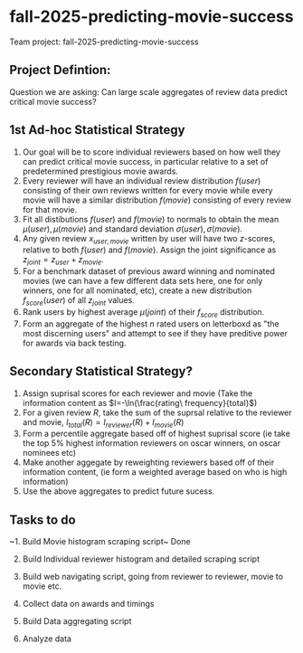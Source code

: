 # fall-2025-predicting-movie-success
Team project: fall-2025-predicting-movie-success

## Project Defintion: 
Question we are asking: Can large scale aggregates of review data predict critical movie success? 

## 1st Ad-hoc Statistical Strategy
1. Our goal will be to score individual reviewers based on how well they can predict critical movie success, in particular relative to a set of predetermined prestigious movie awards.
2. Every reviewer will have an individual review distribution $f(user)$ consisting of their own reviews written for every movie while every movie will have a similar distribution $f(movie)$ consisting of every review for that movie.
3. Fit all distibutions $f(user)$ and $f(movie)$ to normals to obtain the mean $\mu(user), \mu(movie)$ and standard deviation $\sigma(user),\sigma(movie)$. 
4. Any given review $x_{user,movie}$ written by user will have two $z$-scores, relative to both $f(user)$ and $f(movie)$. Assign the joint significance as $z_{joint}=z_{user}+z_{movie}$. 
5. For a benchmark dataset of previous award winning and nominated movies (we can have a few different data sets here, one for only winners, one for all nominated, etc), create a new distribution $f_{score}(user)$ of all $z_{joint}$ values.
6. Rank users by highest average $\mu(joint)$ of their $f_{score}$ distribution.
7. Form an aggregate of the highest $n$ rated users on letterboxd as "the most discerning users" and attempt to see if they have preditive power for awards via back testing. 

## Secondary Statistical Strategy?
1. Assign suprisal scores for each reviewer and movie (Take the information content as $I=-\ln(\frac{rating\ frequency}{total}$)
2. For a given review $R$, take the sum of the suprsal relative to the reviewer and movie, $I_{total}(R)=I_{reviewer}(R)+I_{movie}(R)$
3. Form a percentile aggregate based off of highest suprisal score (ie take the top 5% highest information reviewers on oscar winners, on oscar nominees etc)
4. Make another aggegate by reweighting reviewers based off of their information content, (ie form a weighted average based on who is high information)
5. Use the above aggregates to predict future sucess. 

## Tasks to do

~1. Build Movie histogram scraping script~ Done

2. Build Individual reviewer histogram and detailed scraping script

3. Build web navigating script, going from reviewer to reviewer, movie to movie etc.

4. Collect data on awards and timings

5. Build Data aggregating script

6. Analyze data


